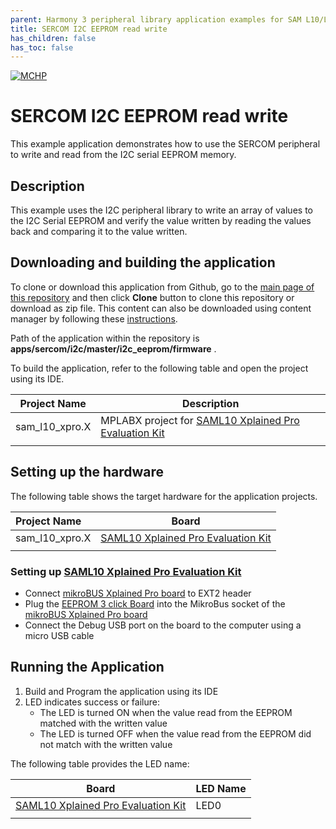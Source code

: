 ```yaml
---
parent: Harmony 3 peripheral library application examples for SAM L10/L11 family
title: SERCOM I2C EEPROM read write 
has_children: false
has_toc: false
---
```


[![MCHP](https://www.microchip.com/ResourcePackages/Microchip/assets/dist/images/logo.png)](https://www.microchip.com)

# SERCOM I2C EEPROM read write

This example application demonstrates how to use the SERCOM peripheral to write and read from the I2C serial EEPROM memory.

## Description

This example uses the I2C peripheral library to write an array of values to the I2C Serial EEPROM and verify the value written by reading the values back and comparing it to the value written.

## Downloading and building the application

To clone or download this application from Github, go to the [main page of this repository](https://github.com/Microchip-MPLAB-Harmony/csp_apps_sam_l10_l11) and then click **Clone** button to clone this repository or download as zip file.
This content can also be downloaded using content manager by following these [instructions](https://github.com/Microchip-MPLAB-Harmony/contentmanager/wiki).

Path of the application within the repository is **apps/sercom/i2c/master/i2c_eeprom/firmware** .

To build the application, refer to the following table and open the project using its IDE.

| Project Name      | Description                                    |
| ----------------- | ---------------------------------------------- |
| sam_l10_xpro.X | MPLABX project for [SAML10 Xplained Pro Evaluation Kit](https://www.microchip.com/DevelopmentTools/ProductDetails/dm320204) |
|||

## Setting up the hardware

The following table shows the target hardware for the application projects.

| Project Name| Board|
|:---------|:---------:|
| sam_l10_xpro.X | [SAML10 Xplained Pro Evaluation Kit](https://www.microchip.com/DevelopmentTools/ProductDetails/dm320204)
|||

### Setting up [SAML10 Xplained Pro Evaluation Kit](https://www.microchip.com/DevelopmentTools/ProductDetails/dm320204)

- Connect [mikroBUS Xplained Pro board](https://www.microchip.com/developmenttools/ProductDetails/ATMBUSADAPTER-XPRO) to EXT2 header
- Plug the [EEPROM 3 click Board](https://www.mikroe.com/eeprom-3-click) into the MikroBus socket of the [mikroBUS Xplained Pro board](https://www.microchip.com/developmenttools/ProductDetails/ATMBUSADAPTER-XPRO)
- Connect the Debug USB port on the board to the computer using a micro USB cable

## Running the Application

1. Build and Program the application using its IDE
2. LED indicates success or failure:
    - The LED is turned ON when the value read from the EEPROM matched with the written value
    - The LED is turned OFF when the value read from the EEPROM did not match with the written value

The following table provides the LED name:

| Board      | LED Name |
| ---------- | ---------------- |
| [SAML10 Xplained Pro Evaluation Kit](https://www.microchip.com/DevelopmentTools/ProductDetails/dm320204) | LED0 |
|||
